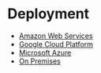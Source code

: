 # Deployment

* [Amazon Web Services](AWS/README.md)
* [Google Cloud Platform](GCP/README.md)
* [Microsoft Azure](Azure/README.md)
* [On Premises](OnPremises/README.md)